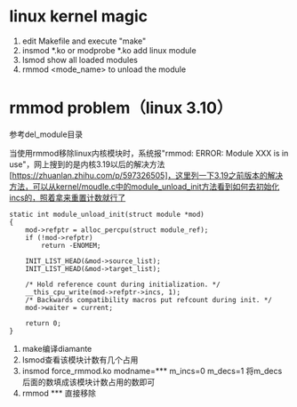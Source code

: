 # linux kernel magic

1. edit Makefile and execute "make"
2. insmod *.ko or modprobe *.ko add linux module
3. lsmod show all loaded modules
4. rmmod <mode_name> to unload the module


# rmmod problem（linux 3.10）
参考del_module目录

当使用rmmod移除linux内核模块时，系统报"rmmod: ERROR: Module XXX is in use"，网上搜到的是内核3.19以后的解决方法[https://zhuanlan.zhihu.com/p/597326505]，这里列一下3.19之前版本的解决方法，可以从kernel/moudle.c中的module_unload_init方法看到如何去初始化incs的，照着拿来重置计数就行了

```
static int module_unload_init(struct module *mod)
{
	mod->refptr = alloc_percpu(struct module_ref);
	if (!mod->refptr)
		return -ENOMEM;

	INIT_LIST_HEAD(&mod->source_list);
	INIT_LIST_HEAD(&mod->target_list);

	/* Hold reference count during initialization. */
	__this_cpu_write(mod->refptr->incs, 1);
	/* Backwards compatibility macros put refcount during init. */
	mod->waiter = current;

	return 0;
}
```

1. make编译diamante
2. lsmod查看该模块计数有几个占用
3.  insmod force_rmmod.ko modname=*** m_incs=0 m_decs=1 将m_decs后面的数填成该模块计数占用的数即可
4. rmmod *** 直接移除
